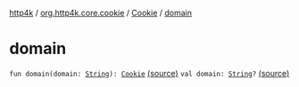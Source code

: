 [http4k](../../index.md) / [org.http4k.core.cookie](../index.md) / [Cookie](index.md) / [domain](./domain.md)

# domain

`fun domain(domain: `[`String`](https://kotlinlang.org/api/latest/jvm/stdlib/kotlin/-string/index.html)`): `[`Cookie`](index.md) [(source)](https://github.com/http4k/http4k/blob/master/http4k-core/src/main/kotlin/org/http4k/core/cookie/Cookie.kt#L19)
`val domain: `[`String`](https://kotlinlang.org/api/latest/jvm/stdlib/kotlin/-string/index.html)`?` [(source)](https://github.com/http4k/http4k/blob/master/http4k-core/src/main/kotlin/org/http4k/core/cookie/Cookie.kt#L14)
